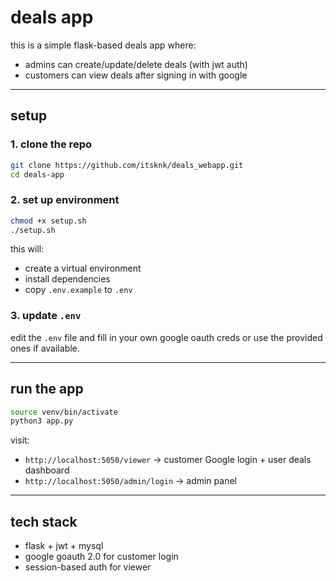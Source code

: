 
# deals app

this is a simple flask-based deals app where:
- admins can create/update/delete deals (with jwt auth)
- customers can view deals after signing in with google

---

## setup 

### 1. clone the repo
```bash
git clone https://github.com/itsknk/deals_webapp.git
cd deals-app
```

### 2. set up environment
```bash
chmod +x setup.sh
./setup.sh
```

this will:
- create a virtual environment
- install dependencies
- copy `.env.example` to `.env`

### 3. update `.env`
edit the `.env` file and fill in your own google oauth creds or use the provided ones if available.

---

## run the app
```bash
source venv/bin/activate
python3 app.py
```

visit:
- `http://localhost:5050/viewer` → customer Google login + user deals dashboard
- `http://localhost:5050/admin/login` → admin panel

---

## tech stack
- flask + jwt + mysql
- google goauth 2.0 for customer login
- session-based auth for viewer
```
